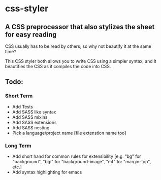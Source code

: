 # css-styler

## A CSS preprocessor that also stylizes the sheet for easy reading

CSS usually has to be read by others, so why not beautify it at the same time?

This CSS styler both allows you to write CSS using a simpler syntax, and it beautifies the CSS as it compiles the code into CSS.


## Todo:

### Short Term

* Add Tests
* Add SASS like syntax
* Add SASS mixins
* Add SASS extensions
* Add SASS nesting
* Pick a language/project name [file extenstion name too]

### Long Term

* Add short hand for common rules for extensibility [e.g. "bg" for "background", "bgi" for "background-image", "mt" for "margin-top", etc.]
* Add syntax highlighting for emacs